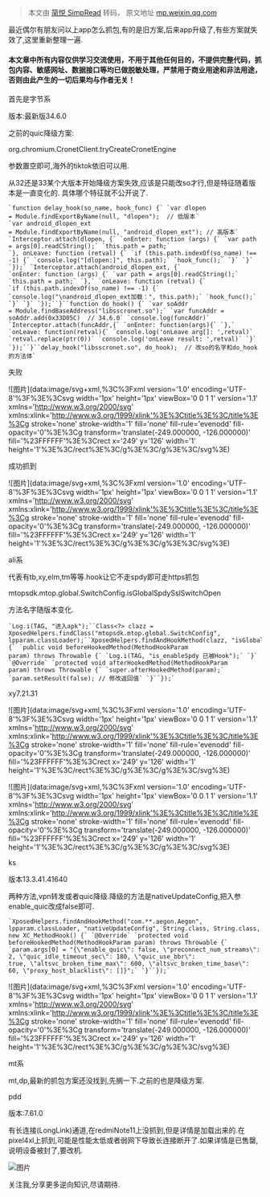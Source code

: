> 本文由 [简悦 SimpRead](http://ksria.com/simpread/) 转码， 原文地址 [mp.weixin.qq.com](https://mp.weixin.qq.com/s/z5cpA8FSIRqkHtUfCZ7Weg)

最近偶尔有朋友问以上app怎么抓包,有的是旧方案,后来app升级了,有些方案就失效了,这里重新整理一遍.

#### **本文章中所有内容仅供学习交流使用，不用于其他任何目的，不提供完整代码，抓包内容、敏感网址、数据接口等均已做脱敏处理，严禁用于商业用途和非法用途，否则由此产生的一切后果均与作者无关！**

首先是字节系

版本:最新版34.6.0

之前的quic降级方案:  

org.chromium.CronetClient.tryCreateCronetEngine

参数置空即可,海外的tiktok依旧可以用.

从32还是33某个大版本开始降级方案失效,应该是只能改so才行,但是特征随着版本是一直变化的. 具体哪个特征就不公开说了.

```
`function delay_hook(so_name, hook_func) {` `var dlopen = Module.findExportByName(null, "dlopen");  // 低版本` `var android_dlopen_ext = Module.findExportByName(null, "android_dlopen_ext"); // 高版本` `Interceptor.attach(dlopen, {` `onEnter: function (args) {` `var path = args[0].readCString();` `this.path = path;` `}, onLeave: function (retval) {` `if (this.path.indexOf(so_name) !== -1) {` `console.log("[dlopen:]", this.path);` `hook_func();` `}` `}` `});` `Interceptor.attach(android_dlopen_ext, {` `onEnter: function (args) {` `var path = args[0].readCString();` `this.path = path;` `},` `onLeave: function (retval) {` `if (this.path.indexOf(so_name) !== -1) {` `console.log("\nandroid_dlopen_ext加载：", this.path);` `hook_func();` `}` `}` `});``}``function do_hook() {` `var soAddr = Module.findBaseAddress("libsscronet.so");` `var funcAddr = soAddr.add(0x33D05C)  // 34.6.0` `console.log(funcAddr)` `Interceptor.attach(funcAddr,{` `onEnter: function(args){` `},` `onLeave: function(retval){` `console.log('onLeave arg[]: ',retval)` `retval.replace(ptr(0))` `console.log('onLeave result: ',retval)` `}` `});``}``delay_hook("libsscronet.so", do_hook);  // 改so的名字和do_hook的方法体`
```

失败

![图片](data:image/svg+xml,%3C%3Fxml version='1.0' encoding='UTF-8'%3F%3E%3Csvg width='1px' height='1px' viewBox='0 0 1 1' version='1.1' xmlns='http://www.w3.org/2000/svg' xmlns:xlink='http://www.w3.org/1999/xlink'%3E%3Ctitle%3E%3C/title%3E%3Cg stroke='none' stroke-width='1' fill='none' fill-rule='evenodd' fill-opacity='0'%3E%3Cg transform='translate(-249.000000, -126.000000)' fill='%23FFFFFF'%3E%3Crect x='249' y='126' width='1' height='1'%3E%3C/rect%3E%3C/g%3E%3C/g%3E%3C/svg%3E)

成功抓到

![图片](data:image/svg+xml,%3C%3Fxml version='1.0' encoding='UTF-8'%3F%3E%3Csvg width='1px' height='1px' viewBox='0 0 1 1' version='1.1' xmlns='http://www.w3.org/2000/svg' xmlns:xlink='http://www.w3.org/1999/xlink'%3E%3Ctitle%3E%3C/title%3E%3Cg stroke='none' stroke-width='1' fill='none' fill-rule='evenodd' fill-opacity='0'%3E%3Cg transform='translate(-249.000000, -126.000000)' fill='%23FFFFFF'%3E%3Crect x='249' y='126' width='1' height='1'%3E%3C/rect%3E%3C/g%3E%3C/g%3E%3C/svg%3E)

ali系

代表有tb,xy,elm,tm等等.hook让它不走spdy即可走https抓包

mtopsdk.mtop.global.SwitchConfig.isGlobalSpdySslSwitchOpen

方法名字随版本变化.

```
`Log.i(TAG, "进入apk");``Class<?> clazz = XposedHelpers.findClass("mtopsdk.mtop.global.SwitchConfig", lpparam.classLoader);``XposedHelpers.findAndHookMethod(clazz, "isGlobalSpdySslSwitchOpen", new XC_MethodHook() {` `public void beforeHookedMethod(MethodHookParam param) throws Throwable {` `Log.i(TAG, "is_enableSpdy 已被Hook");` `}` `@Override` `protected void afterHookedMethod(MethodHookParam param) throws Throwable {` `super.afterHookedMethod(param);` `param.setResult(false); // 修改返回值` `}``});`
```

xy7.21.31

![图片](data:image/svg+xml,%3C%3Fxml version='1.0' encoding='UTF-8'%3F%3E%3Csvg width='1px' height='1px' viewBox='0 0 1 1' version='1.1' xmlns='http://www.w3.org/2000/svg' xmlns:xlink='http://www.w3.org/1999/xlink'%3E%3Ctitle%3E%3C/title%3E%3Cg stroke='none' stroke-width='1' fill='none' fill-rule='evenodd' fill-opacity='0'%3E%3Cg transform='translate(-249.000000, -126.000000)' fill='%23FFFFFF'%3E%3Crect x='249' y='126' width='1' height='1'%3E%3C/rect%3E%3C/g%3E%3C/g%3E%3C/svg%3E)

![图片](data:image/svg+xml,%3C%3Fxml version='1.0' encoding='UTF-8'%3F%3E%3Csvg width='1px' height='1px' viewBox='0 0 1 1' version='1.1' xmlns='http://www.w3.org/2000/svg' xmlns:xlink='http://www.w3.org/1999/xlink'%3E%3Ctitle%3E%3C/title%3E%3Cg stroke='none' stroke-width='1' fill='none' fill-rule='evenodd' fill-opacity='0'%3E%3Cg transform='translate(-249.000000, -126.000000)' fill='%23FFFFFF'%3E%3Crect x='249' y='126' width='1' height='1'%3E%3C/rect%3E%3C/g%3E%3C/g%3E%3C/svg%3E)

ks

版本13.3.41.41640

两种方法,vpn转发或者quic降级.降级的方法是nativeUpdateConfig,把入参enable_quic改成false即可.

```
`XposedHelpers.findAndHookMethod("com.**.aegon.Aegon", lpparam.classLoader, "nativeUpdateConfig", String.class, String.class, new XC_MethodHook() {` `@Override` `protected void beforeHookedMethod(MethodHookParam param) throws Throwable {` `param.args[0] = "{\"enable_quic\": false, \"preconnect_num_streams\": 2, \"quic_idle_timeout_sec\": 180, \"quic_use_bbr\": true, \"altsvc_broken_time_max\": 600, \"altsvc_broken_time_base\": 60, \"proxy_host_blacklist\": []}";` `}``});`
```

![图片](data:image/svg+xml,%3C%3Fxml version='1.0' encoding='UTF-8'%3F%3E%3Csvg width='1px' height='1px' viewBox='0 0 1 1' version='1.1' xmlns='http://www.w3.org/2000/svg' xmlns:xlink='http://www.w3.org/1999/xlink'%3E%3Ctitle%3E%3C/title%3E%3Cg stroke='none' stroke-width='1' fill='none' fill-rule='evenodd' fill-opacity='0'%3E%3Cg transform='translate(-249.000000, -126.000000)' fill='%23FFFFFF'%3E%3Crect x='249' y='126' width='1' height='1'%3E%3C/rect%3E%3C/g%3E%3C/g%3E%3C/svg%3E)

mt系

mt,dp,最新的抓包方案还没找到,先搁一下.之前的也是降级方案.

pdd

版本:7.61.0

有长连接(LongLink)通道,在redmiNote11上没抓到,但是详情是加载出来的.在pixel4xl上抓到,可能是性能太低或者弱网下导致长连接断开了.如果详情是已售罄,说明设备被封了,要改机.

![图片](https://mmbiz.qpic.cn/sz_mmbiz_png/VVlcG4MNLdXhO0Laf6C47zaEsgZViaa6r0ZxjNkXVQTRYh1lia0JfNAeaic3OGgkzDNGePO1T4QIv5FpVInXSDYGw/640?wx_fmt=png&from=appmsg&watermark=1&tp=webp&wxfrom=5&wx_lazy=1)

关注我,分享更多逆向知识,尽请期待.

  

```
  

```